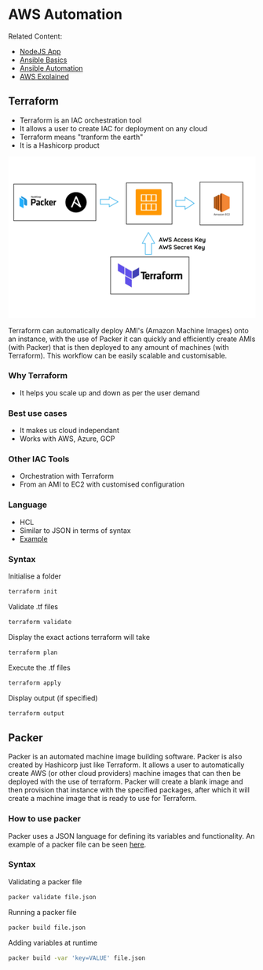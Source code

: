 # AWS Automation

Related Content:

- [NodeJS App](https://github.com/deviljin112/NodeJS-Jenkins-Task)
- [Ansible Basics](https://github.com/deviljin112/Ansible-Basics)
- [Ansible Automation](https://github.com/deviljin112/Ansible-Automation)
- [AWS Explained](https://github.com/deviljin112/AWS-Explained)

## Terraform

- Terraform is an IAC orchestration tool
- It allows a user to create IAC for deployment on any cloud
- Terraform means "tranform the earth"
- It is a Hashicorp product

![Terraform](Untitled.png)

Terraform can automatically deploy AMI's (Amazon Machine Images) onto an instance, with the use of Packer it can quickly and efficiently create AMIs (with Packer) that is then deployed to any amount of machines (with Terraform). This workflow can be easily scalable and customisable.

### Why Terraform

- It helps you scale up and down as per the user demand

### Best use cases

- It makes us cloud independant
- Works with AWS, Azure, GCP

### Other IAC Tools

- Orchestration with Terraform
- From an AMI to EC2 with customised configuration

### Language

- HCL
- Similar to JSON in terms of syntax
- [Example](terraform_lesson/main.tf)

### Syntax

Initialise a folder

```bash
terraform init
```

Validate .tf files

```bash
terraform validate
```

Display the exact actions terraform will take

```bash
terraform plan
```

Execute the .tf files

```bash
terraform apply
```

Display output (if specified)

```bash
terraform output
```

## Packer

Packer is an automated machine image building software. Packer is also created by Hashicorp just like Terraform. It allows a user to automatically create AWS (or other cloud providers) machine images that can then be deployed with the use of terraform. Packer will create a blank image and then provision that instance with the specified packages, after which it will create a machine image that is ready to use for Terraform.

### How to use packer

Packer uses a JSON language for defining its variables and functionality. An example of a packer file can be seen [here](packer_lesson/app.json).

### Syntax

Validating a packer file

```bash
packer validate file.json
```

Running a packer file

```bash
packer build file.json
```

Adding variables at runtime

```bash
packer build -var 'key=VALUE' file.json
```
